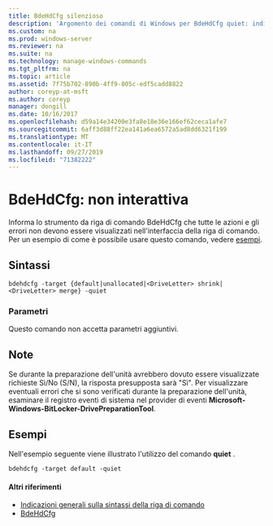 ```yaml
---
title: BdeHdCfg silenzioso
description: 'Argomento dei comandi di Windows per BdeHdCfg quiet: indica a BdeHdCfg di non visualizzare tutte le azioni e gli errori.'
ms.custom: na
ms.prod: windows-server
ms.reviewer: na
ms.suite: na
ms.technology: manage-windows-commands
ms.tgt_pltfrm: na
ms.topic: article
ms.assetid: 7f75b702-890b-4ff9-805c-edf5cadd8822
author: coreyp-at-msft
ms.author: coreyp
manager: dongill
ms.date: 10/16/2017
ms.openlocfilehash: d59a14e34200e3fa8e18e36e166ef62ceca1afe7
ms.sourcegitcommit: 6aff3d88ff22ea141a6ea6572a5ad8dd6321f199
ms.translationtype: MT
ms.contentlocale: it-IT
ms.lasthandoff: 09/27/2019
ms.locfileid: "71382222"
---
```

# <a name="bdehdcfg-quiet"></a>BdeHdCfg: non interattiva



Informa lo strumento da riga di comando BdeHdCfg che tutte le azioni e gli errori non devono essere visualizzati nell'interfaccia della riga di comando. Per un esempio di come è possibile usare questo comando, vedere [esempi](#BKMK_Examples).

## <a name="syntax"></a>Sintassi

```
bdehdcfg -target {default|unallocated|<DriveLetter> shrink|<DriveLetter> merge} -quiet
```

### <a name="parameters"></a>Parametri

Questo comando non accetta parametri aggiuntivi.

## <a name="remarks"></a>Note

Se durante la preparazione dell'unità avrebbero dovuto essere visualizzate richieste Sì/No (S/N), la risposta presupposta sarà "Sì". Per visualizzare eventuali errori che si sono verificati durante la preparazione dell'unità, esaminare il registro eventi di sistema nel provider di eventi **Microsoft-Windows-BitLocker-DrivePreparationTool**.

## <a name="BKMK_Examples"></a>Esempi

Nell'esempio seguente viene illustrato l'utilizzo del comando **quiet** .
```
bdehdcfg -target default -quiet
```

#### <a name="additional-references"></a>Altri riferimenti

-   [Indicazioni generali sulla sintassi della riga di comando](command-line-syntax-key.md)
-   [BdeHdCfg](bdehdcfg.md)